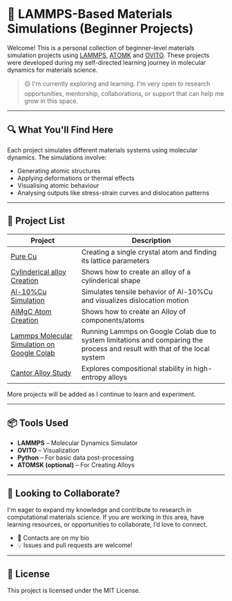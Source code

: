 # 🧪 LAMMPS-Based Materials Simulations (Beginner Projects)

Welcome! This is a personal collection of beginner-level materials simulation projects using [LAMMPS](https://www.lammps.org/), [ATOMK](https://atomsk.univ-lille.fr/) and [OVITO](https://www.ovito.org/). These projects were developed during my self-directed learning journey in molecular dynamics for materials science.

> 🟡 I'm currently exploring and learning. I'm very open to research opportunities, mentorship, collaborations, or support that can help me grow in this space.

---

## 🔍 What You'll Find Here

Each project simulates different materials systems using molecular dynamics. The simulations involve:
- Generating atomic structures
- Applying deformations or thermal effects
- Visualising atomic behaviour
- Analysing outputs like stress-strain curves and dislocation patterns

---

## 🧰 Project List

| Project | Description |
|--------|-------------|
|[Pure Cu](https://github.com/i-Zac/lammps-materials-simulations/tree/main/PureCu) | Creating a single crystal atom and finding its lattice parameters |
|[Cylinderical alloy Creation](https://github.com/i-Zac/lammps-materials-simulations/tree/main/Cylinderical_Al_Cu) | Shows how to create an alloy of a cylinderical shape 
| [Al-10%Cu Simulation](https://github.com/i-Zac/lammps-materials-simulations/tree/6dbde764fa9cd9119d57ec6b5db09bbb8341e20b/Al10_Cu%20(1)) | Simulates tensile behavior of Al-10%Cu and visualizes dislocation motion |
| [AlMgC Atom Creation](https://github.com/i-Zac/lammps-materials-simulations/tree/main/AlMgC%20(1)) | Shows how to create an Alloy of  components/atoms |
| [Lammps Molecular Simulation on Google Colab](https://github.com/i-Zac/lammps-materials-simulations/tree/main/pynb_chechpoints) | Running Lammps on Google Colab due to system limitations and comparing the process and result with that of the local system |
| [Cantor Alloy Study](https://github.com/i-Zac/lammps-cantor-alloy) | Explores compositional stability in high-entropy alloys |

More projects will be added as I continue to learn and experiment.

---

## 📦 Tools Used

- **LAMMPS** – Molecular Dynamics Simulator  
- **OVITO** – Visualization  
- **Python** – For basic data post-processing  
- **ATOMSK (optional)** – For Creating Alloys

---

## 🤝 Looking to Collaborate?

I'm eager to expand my knowledge and contribute to research in computational materials science. If you are working in this area, have learning resources, or opportunities to collaborate, I’d love to connect.

- 📧 Contacts are on my bio
- 💡 Issues and pull requests are welcome!

---

## 📜 License

This project is licensed under the MIT License.

